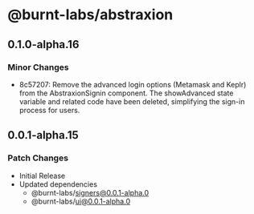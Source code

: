 # @burnt-labs/abstraxion

## 0.1.0-alpha.16

### Minor Changes

- 8c57207: Remove the advanced login options (Metamask and Keplr) from the AbstraxionSignin component. The showAdvanced state variable and related code have been deleted, simplifying the sign-in process for users.

## 0.0.1-alpha.15

### Patch Changes

- Initial Release
- Updated dependencies
  - @burnt-labs/signers@0.0.1-alpha.0
  - @burnt-labs/ui@0.0.1-alpha.0
